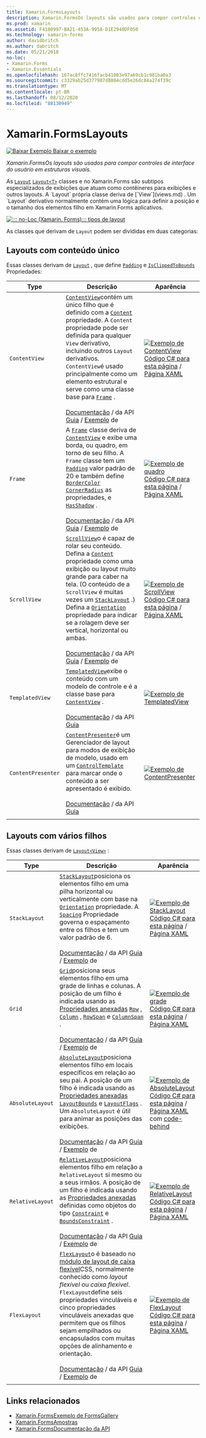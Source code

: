 ```yaml
---
title: Xamarin.FormsLayouts
description: Xamarin.FormsOs layouts são usados para compor controles de interface do usuário em estruturas visuais. Este artigo lista os layouts incluídos no Xamarin.Forms .
ms.prod: xamarin
ms.assetid: F4180997-BA21-453A-9958-D1E2940DF050
ms.technology: xamarin-forms
author: davidbritch
ms.author: dabritch
ms.date: 05/21/2018
no-loc:
- Xamarin.Forms
- Xamarin.Essentials
ms.openlocfilehash: 167ac8ffc7416facb41083e97a69cb1c981ba0a3
ms.sourcegitcommit: c3329ab25d377907d8804cdd5e26dc84a274f39c
ms.translationtype: MT
ms.contentlocale: pt-BR
ms.lasthandoff: 08/12/2020
ms.locfileid: "88130949"
---
```

# <a name="no-locxamarinforms-layouts"></a>Xamarin.FormsLayouts

[![Baixar Exemplo](~/media/shared/download.png) Baixar o exemplo](https://docs.microsoft.com/samples/xamarin/xamarin-forms-samples/formsgallery)

_Xamarin.FormsOs layouts são usados para compor controles de interface do usuário em estruturas visuais._

As [`Layout`](xref:Xamarin.Forms.Layout) [`Layout<T>`](xref:Xamarin.Forms.Layout`1) classes e no Xamarin.Forms são subtipos especializados de exibições que atuam como contêineres para exibições e outros layouts. A `Layout` própria classe deriva de [`View`](views.md) . Um `Layout` derivativo normalmente contém uma lógica para definir a posição e o tamanho dos elementos filho em Xamarin.Forms aplicativos.

[![::: no-Loc (Xamarin. Forms)::: tipos de layout](layouts-images/layouts-sml.png "::: no-Loc (Xamarin. Forms)::: tipos de layout")](layouts-images/layouts.png#lightbox "::: no-Loc (Xamarin. Forms)::: tipos de layout")

As classes que derivam de `Layout` podem ser divididas em duas categorias:

## <a name="layouts-with-single-content"></a>Layouts com conteúdo único

Essas classes derivam de [`Layout`](xref:Xamarin.Forms.Layout) , que define [`Padding`](xref:Xamarin.Forms.Layout.Padding) e [`IsClippedToBounds`](xref:Xamarin.Forms.Layout.IsClippedToBounds) Propriedades:

| Type | Descrição | Aparência |
| --- | --- | --- |
| `ContentView` | [`ContentView`](xref:Xamarin.Forms.ContentView)contém um único filho que é definido com a [`Content`](xref:Xamarin.Forms.ContentView.Content) propriedade. A `Content` propriedade pode ser definida para qualquer `View` derivativo, incluindo outros `Layout` derivativos. `ContentView`é usado principalmente como um elemento estrutural e serve como uma classe base para [`Frame`](xref:Xamarin.Forms.Frame) .<br /><br />[Documentação](xref:Xamarin.Forms.ContentView)  /  da API [Guia](~/xamarin-forms/user-interface/layouts/contentview.md)  /  [Exemplo](https://docs.microsoft.com/samples/xamarin/xamarin-forms-samples/userinterface-contentviewdemos/) de | [![Exemplo de ContentView](layouts-images/ContentView.png "Exemplo de ContentView")](layouts-images/ContentView-Large.png#lightbox "Exemplo de ContentView")<br />[Código C# para esta página](https://github.com/xamarin/xamarin-forms-samples/blob/master/FormsGallery/FormsGallery/FormsGallery/CodeExamples/ContentViewDemoPage.cs)  /  [Página XAML](https://github.com/xamarin/xamarin-forms-samples/blob/master/FormsGallery/FormsGallery/FormsGallery/XamlExamples/ContentViewDemoPage.xaml) |
| `Frame` | A [`Frame`](xref:Xamarin.Forms.Frame) classe deriva de [`ContentView`](xref:Xamarin.Forms.ContentView) e exibe uma borda, ou quadro, em torno de seu filho. A `Frame` classe tem um [`Padding`](xref:Xamarin.Forms.Layout.Padding) valor padrão de 20 e também define [`BorderColor`](xref:Xamarin.Forms.Frame.BorderColor) [`CornerRadius`](xref:Xamarin.Forms.Frame.CornerRadius) as propriedades, e [`HasShadow`](xref:Xamarin.Forms.Frame.HasShadow) .<br /><br />[Documentação](xref:Xamarin.Forms.Frame)  /  da API [Guia](~/xamarin-forms/user-interface/layouts/frame.md)  /  [Exemplo](https://docs.microsoft.com/samples/xamarin/xamarin-forms-samples/userinterface-frame/) de | [![Exemplo de quadro](layouts-images/Frame.png "Exemplo de quadro")](layouts-images/Frame-Large.png#lightbox "Exemplo de quadro")<br />[Código C# para esta página](https://github.com/xamarin/xamarin-forms-samples/blob/master/FormsGallery/FormsGallery/FormsGallery/CodeExamples/FrameDemoPage.cs)  /  [Página XAML](https://github.com/xamarin/xamarin-forms-samples/blob/master/FormsGallery/FormsGallery/FormsGallery/XamlExamples/FrameDemoPage.xaml) |
| `ScrollView` | [`ScrollView`](xref:Xamarin.Forms.ScrollView)o é capaz de rolar seu conteúdo. Defina a [`Content`](xref:Xamarin.Forms.ScrollView.Content) propriedade como uma exibição ou layout muito grande para caber na tela. (O conteúdo de a `ScrollView` é muitas vezes um [`StackLayout`](xref:Xamarin.Forms.StackLayout) .) Defina a [`Orientation`](xref:Xamarin.Forms.ScrollView.Orientation) propriedade para indicar se a rolagem deve ser vertical, horizontal ou ambas.<br /><br />[Documentação](xref:Xamarin.Forms.ScrollView)  /  da API [Guia](~/xamarin-forms/user-interface/layouts/scrollview.md)  /  [Exemplo](https://docs.microsoft.com/samples/xamarin/xamarin-forms-samples/userinterface-layout) de | [![Exemplo de ScrollView](layouts-images/ScrollView.png "Exemplo de ScrollView")](layouts-images/ScrollView-Large.png#lightbox "Exemplo de ScrollView")<br />[Código C# para esta página](https://github.com/xamarin/xamarin-forms-samples/blob/master/FormsGallery/FormsGallery/FormsGallery/CodeExamples/ScrollViewDemoPage.cs)  /  [Página XAML](https://github.com/xamarin/xamarin-forms-samples/blob/master/FormsGallery/FormsGallery/FormsGallery/XamlExamples/ScrollViewDemoPage.xaml) |
| `TemplatedView` | [`TemplatedView`](xref:Xamarin.Forms.TemplatedView)exibe o conteúdo com um modelo de controle e é a classe base para [`ContentView`](xref:Xamarin.Forms.ContentView) .<br /><br />[Documentação](xref:Xamarin.Forms.TemplatedView)  /  da API [Guia](~/xamarin-forms/app-fundamentals/templates/control-template.md) | [![Exemplo de TemplatedView](layouts-images/TemplatedView.png "Exemplo de TemplatedView")](layouts-images/TemplatedView.png#lightbox "Exemplo de TemplatedView") |
| `ContentPresenter` | [`ContentPresenter`](xref:Xamarin.Forms.ContentPresenter)é um Gerenciador de layout para modos de exibição de modelo, usado em um [`ControlTemplate`](xref:Xamarin.Forms.ControlTemplate) para marcar onde o conteúdo a ser apresentado é exibido.<br /><br />[Documentação](xref:Xamarin.Forms.ContentPresenter)  /  da API [Guia](~/xamarin-forms/app-fundamentals/templates/control-template.md) | [![Exemplo de ContentPresenter](layouts-images/ContentPresenter.png "Exemplo de ContentPresenter")](layouts-images/ContentPresenter.png#lightbox "Exemplo de ContentPresenter") |
|     |     |     |

## <a name="layouts-with-multiple-children"></a>Layouts com vários filhos

Essas classes derivam de [`Layout<View>`](xref:Xamarin.Forms.Layout`1) :

| Type | Descrição | Aparência |
| --- | --- | --- |
| `StackLayout` | [`StackLayout`](xref:Xamarin.Forms.StackLayout)posiciona os elementos filho em uma pilha horizontal ou verticalmente com base na [`Orientation`](xref:Xamarin.Forms.StackLayout.Orientation) propriedade. A [`Spacing`](xref:Xamarin.Forms.StackLayout.Spacing) Propriedade governa o espaçamento entre os filhos e tem um valor padrão de 6.<br /><br />[Documentação](xref:Xamarin.Forms.StackLayout)  /  da API [Guia](~/xamarin-forms/user-interface/layouts/stacklayout.md)  /  [Exemplo](https://docs.microsoft.com/samples/xamarin/xamarin-forms-samples/userinterface-layout) de| [![Exemplo de StackLayout](layouts-images/StackLayout.png "Exemplo de StackLayout")](layouts-images/StackLayout-Large.png#lightbox "Exemplo de StackLayout")<br />[Código C# para esta página](https://github.com/xamarin/xamarin-forms-samples/blob/master/FormsGallery/FormsGallery/FormsGallery/CodeExamples/StackLayoutDemoPage.cs)  /  [Página XAML](https://github.com/xamarin/xamarin-forms-samples/blob/master/FormsGallery/FormsGallery/FormsGallery/XamlExamples/StackLayoutDemoPage.xaml) |
| `Grid` | [`Grid`](xref:Xamarin.Forms.Grid)posiciona seus elementos filho em uma grade de linhas e colunas. A posição de um filho é indicada usando as [Propriedades anexadas](~/xamarin-forms/xaml/attached-properties.md) [`Row`](xref:Xamarin.Forms.Grid.RowProperty) , [`Column`](xref:Xamarin.Forms.Grid.ColumnProperty) , [`RowSpan`](xref:Xamarin.Forms.Grid.RowSpanProperty) e [`ColumnSpan`](xref:Xamarin.Forms.Grid.ColumnSpanProperty) .<br /><br />[Documentação](xref:Xamarin.Forms.Grid)  /  da API [Guia](~/xamarin-forms/user-interface/layouts/grid.md)  /  [Exemplo](https://docs.microsoft.com/samples/xamarin/xamarin-forms-samples/userinterface-layout) de | [![Exemplo de grade](layouts-images/Grid.png "Exemplo de grade")](layouts-images/Grid-Large.png#lightbox "Exemplo de grade")<br />[Código C# para esta página](https://github.com/xamarin/xamarin-forms-samples/blob/master/FormsGallery/FormsGallery/FormsGallery/CodeExamples/GridDemoPage.cs)  /  [Página XAML](https://github.com/xamarin/xamarin-forms-samples/blob/master/FormsGallery/FormsGallery/FormsGallery/XamlExamples/GridDemoPage.xaml) |
| `AbsoluteLayout` | [`AbsoluteLayout`](xref:Xamarin.Forms.AbsoluteLayout)posiciona elementos filho em locais específicos em relação ao seu pai. A posição de um filho é indicada usando as [Propriedades anexadas](~/xamarin-forms/xaml/attached-properties.md) [`LayoutBounds`](xref:Xamarin.Forms.AbsoluteLayout.LayoutBoundsProperty) e [`LayoutFlags`](xref:Xamarin.Forms.AbsoluteLayout.LayoutFlagsProperty) . Um `AbsoluteLayout` é útil para animar as posições das exibições.<br /><br />[Documentação](xref:Xamarin.Forms.AbsoluteLayout)  /  da API [Guia](~/xamarin-forms/user-interface/layouts/absolutelayout.md)  /  [Exemplo](https://docs.microsoft.com/samples/xamarin/xamarin-forms-samples/userinterface-layout) de | [![Exemplo de AbsoluteLayout](layouts-images/AbsoluteLayout.png "Exemplo de AbsoluteLayout")](layouts-images/AbsoluteLayout-Large.png#lightbox "Exemplo de AbsoluteLayout")<br />[Código C# para esta página](https://github.com/xamarin/xamarin-forms-samples/blob/master/FormsGallery/FormsGallery/FormsGallery/CodeExamples/AbsoluteLayoutDemoPage.cs)  /  [Página XAML](https://github.com/xamarin/xamarin-forms-samples/blob/master/FormsGallery/FormsGallery/FormsGallery/XamlExamples/AbsoluteLayoutDemoPage.xaml) com [code-behind](https://github.com/xamarin/xamarin-forms-samples/blob/master/FormsGallery/FormsGallery/FormsGallery/XamlExamples/AbsoluteLayoutDemoPage.xaml.cs) |
| `RelativeLayout` | [`RelativeLayout`](xref:Xamarin.Forms.RelativeLayout)posiciona elementos filho em relação a `RelativeLayout` si mesmo ou a seus irmãos. A posição de um filho é indicada usando as [Propriedades anexadas](~/xamarin-forms/xaml/attached-properties.md) definidas como objetos do tipo [`Constraint`](xref:Xamarin.Forms.Constraint) e [`BoundsConstraint`](xref:Xamarin.Forms.Constraint) .<br /><br />[Documentação](xref:Xamarin.Forms.RelativeLayout)  /  da API [Guia](~/xamarin-forms/user-interface/layouts/relative-layout.md)  /  [Exemplo](https://docs.microsoft.com/samples/xamarin/xamarin-forms-samples/userinterface-layout) de | [![Exemplo de RelativeLayout](layouts-images/RelativeLayout.png "Exemplo de RelativeLayout")](layouts-images/RelativeLayout-Large.png#lightbox "Exemplo de RelativeLayout")<br />[Código C# para esta página](https://github.com/xamarin/xamarin-forms-samples/blob/master/FormsGallery/FormsGallery/FormsGallery/CodeExamples/RelativeLayoutDemoPage.cs)  /  [Página XAML](https://github.com/xamarin/xamarin-forms-samples/blob/master/FormsGallery/FormsGallery/FormsGallery/XamlExamples/RelativeLayoutDemoPage.xaml) |
| `FlexLayout` | [`FlexLayout`](xref:Xamarin.Forms.FlexLayout)o é baseado no [módulo de layout de caixa flexível](https://www.w3.org/TR/css-flexbox-1/)CSS, normalmente conhecido como _layout flexível_ ou _caixa flexível_. `FlexLayout`define seis propriedades vinculáveis e cinco propriedades vinculáveis anexadas que permitem que os filhos sejam empilhados ou encapsulados com muitas opções de alinhamento e orientação.<br /><br />[Documentação](xref:Xamarin.Forms.FlexLayout)  /  da API [Guia](~/xamarin-forms/user-interface/layouts/flex-layout.md)  /  [Exemplo](https://docs.microsoft.com/samples/xamarin/xamarin-forms-samples/userinterface-flexlayoutdemos) de | [![Exemplo de FlexLayout](layouts-images/FlexLayout.png "Exemplo de FlexLayout")](layouts-images/FlexLayout-Large.png#lightbox "Exemplo de FlexLayout")<br />[Código C# para esta página](https://github.com/xamarin/xamarin-forms-samples/blob/master/FormsGallery/FormsGallery/FormsGallery/CodeExamples/FlexLayoutDemoPage.cs)  /  [Página XAML](https://github.com/xamarin/xamarin-forms-samples/blob/master/FormsGallery/FormsGallery/FormsGallery/XamlExamples/FlexLayoutDemoPage.xaml) |
|     |     |     |

## <a name="related-links"></a>Links relacionados

- [Xamarin.FormsExemplo de FormsGallery](https://docs.microsoft.com/samples/xamarin/xamarin-forms-samples/formsgallery)
- [Xamarin.FormsAmostras](https://docs.microsoft.com/samples/browse/?products=xamarin&term=Xamarin.Forms)
- [Xamarin.FormsDocumentação da API](https://docs.microsoft.com/dotnet/api/xamarin.forms?view=xamarin-forms)
